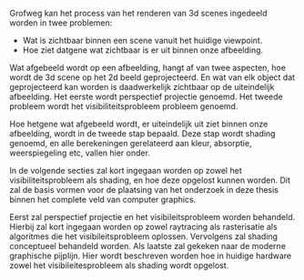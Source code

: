 Grofweg kan het process van het renderen van 3d scenes ingedeeld worden in twee
 problemen:  

* Wat is zichtbaar binnen een scene vanuit het huidige viewpoint.
* Hoe ziet datgene wat zichtbaar is er uit binnen onze afbeelding.

Wat afgebeeld wordt op een afbeelding, hangt af van twee aspecten, hoe wordt de 
3d scene op het 2d beeld geprojecteerd. En wat van elk object dat geprojecteerd 
kan worden is daadwerkelijk zichtbaar op de uiteindelijk afbeelding. Het eerste
wordt perspectief projectie genoemd. Het tweede probleem wordt het 
visibiliteitsprobleem probleem genoemd.  

Hoe hetgene wat afgebeeld wordt, er uiteindelijk uit ziet binnen onze 
afbeelding, wordt in de tweede stap bepaald. Deze stap wordt shading genoemd, 
en alle berekeningen gerelateerd aan kleur, absorptie, weerspiegeling etc, 
vallen hier onder.  

In de volgende secties zal kort ingegaan worden op zowel het 
visibiliteitsprobleem als shading, en hoe deze opgelost kunnen worden. Dit zal 
de basis vormen voor de plaatsing van het onderzoek in deze thesis binnen het 
complete veld van computer graphics.  

Eerst zal perspectief projectie en het visibileitsprobleem worden behandeld. 
Hierbij zal kort ingegaan worden op zowel raytracing als rasterisatie als 
algoritmes die het visibileitsprobleem oplossen. Vervolgens zal shading 
conceptueel behandeld worden. Als laatste zal gekeken naar de moderne graphische
pijplijn. Hier wordt beschreven worden hoe in huidige hardware zowel het 
visibileitesprobleem als shading wordt opgelost.

